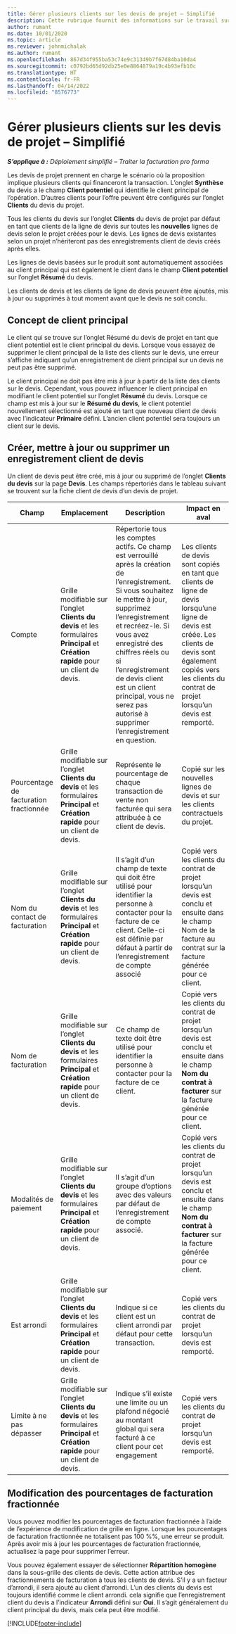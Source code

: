 ```yaml
---
title: Gérer plusieurs clients sur les devis de projet – Simplifié
description: Cette rubrique fournit des informations sur le travail sur les devis avec plusieurs clients qui financeront le projet. (Sales)
author: rumant
ms.date: 10/01/2020
ms.topic: article
ms.reviewer: johnmichalak
ms.author: rumant
ms.openlocfilehash: 867d34f955ba53c74e9c31349b7f67d84ba10da4
ms.sourcegitcommit: c0792bd65d92db25e0e8864879a19c4b93efb10c
ms.translationtype: HT
ms.contentlocale: fr-FR
ms.lasthandoff: 04/14/2022
ms.locfileid: "8576773"
---
```

# <a name="manage-multiple-customers-on-project-quotes---lite"></a>Gérer plusieurs clients sur les devis de projet – Simplifié

_**S’applique à :** Déploiement simplifié – Traiter la facturation pro forma_

Les devis de projet prennent en charge le scénario où la proposition implique plusieurs clients qui financeront la transaction. L’onglet **Synthèse** du devis a le champ **Client potentiel** qui identifie le client principal de l’opération. D’autres clients pour l’offre peuvent être configurés sur l’onglet **Clients** du devis du projet.

Tous les clients du devis sur l’onglet **Clients** du devis de projet par défaut en tant que clients de la ligne de devis sur toutes les **nouvelles** lignes de devis selon le projet créées pour le devis. Les lignes de devis existantes selon un projet n’hériteront pas des enregistrements client de devis créés après elles.

Les lignes de devis basées sur le produit sont automatiquement associées au client principal qui est également le client dans le champ **Client potentiel** sur l’onglet **Résumé** du devis.

Les clients de devis et les clients de ligne de devis peuvent être ajoutés, mis à jour ou supprimés à tout moment avant que le devis ne soit conclu.

## <a name="concept-of-a-primary-customer"></a>Concept de client principal

Le client qui se trouve sur l’onglet Résumé du devis de projet en tant que client potentiel est le client principal du devis. Lorsque vous essayez de supprimer le client principal de la liste des clients sur le devis, une erreur s’affiche indiquant qu’un enregistrement de client principal sur un devis ne peut pas être supprimé.

Le client principal ne doit pas être mis à jour à partir de la liste des clients sur le devis. Cependant, vous pouvez influencer le client principal en modifiant le client potentiel sur l’onglet **Résumé** du devis. Lorsque ce champ est mis à jour sur le **Résumé du devis**, le client potentiel nouvellement sélectionné est ajouté en tant que nouveau client de devis avec l’indicateur **Primaire** défini. L’ancien client potentiel sera toujours un client sur le devis.

## <a name="create-update-or-delete-a-quote-customer-record"></a>Créer, mettre à jour ou supprimer un enregistrement client de devis

Un client de devis peut être créé, mis à jour ou supprimé de l’onglet **Clients du devis** sur la page **Devis**. Les champs répertoriés dans le tableau suivant se trouvent sur la fiche client de devis d’un devis de projet.

| **Champ** | **Emplacement** | **Description** | **Impact en aval** |
| --- | --- | --- | --- |
| Compte | Grille modifiable sur l’onglet **Clients du devis** et les formulaires **Principal** et **Création rapide** pour un client de devis. | Répertorie tous les comptes actifs. Ce champ est verrouillé après la création de l’enregistrement. Si vous souhaitez le mettre à jour, supprimez l’enregistrement et recréez-le. Si vous avez enregistré des chiffres réels ou si l’enregistrement de devis client est un client principal, vous ne serez pas autorisé à supprimer l’enregistrement en question. | Les clients de devis sont copiés en tant que clients de ligne de devis lorsqu’une ligne de devis est créée. Les clients de devis sont également copiés vers les clients du contrat de projet lorsqu’un devis est remporté. |
| Pourcentage de facturation fractionnée | Grille modifiable sur l’onglet **Clients du devis** et les formulaires **Principal** et **Création rapide** pour un client de devis. | Représente le pourcentage de chaque transaction de vente non facturée qui sera attribuée à ce client de devis. | Copié sur les nouvelles lignes de devis et sur les clients contractuels du projet. |
| Nom du contact de facturation | Grille modifiable sur l’onglet **Clients du devis** et les formulaires **Principal** et **Création rapide** pour un client de devis. | Il s’agit d’un champ de texte qui doit être utilisé pour identifier la personne à contacter pour la facture de ce client. Celle-ci est définie par défaut à partir de l’enregistrement de compte associé | Copié vers les clients du contrat de projet lorsqu’un devis est conclu et ensuite dans le champ Nom de la facture au contrat sur la facture générée pour ce client. |
| Nom de facturation | Grille modifiable sur l’onglet **Clients du devis** et les formulaires **Principal** et **Création rapide** pour un client de devis. | Ce champ de texte doit être utilisé pour identifier la personne à contacter pour la facture de ce client. | Copié vers les clients du contrat de projet lorsqu’un devis est conclu et ensuite dans le champ **Nom du contrat à facturer** sur la facture générée pour ce client. |
| Modalités de paiement | Grille modifiable sur l’onglet **Clients du devis** et les formulaires **Principal** et **Création rapide** pour un client de devis. | Il s’agit d’un groupe d’options avec des valeurs par défaut de l’enregistrement de compte associé. | Copié vers les clients du contrat de projet lorsqu’un devis est conclu et ensuite dans le champ **Nom du contrat à facturer** sur la facture générée pour ce client. |
| Est arrondi | Grille modifiable sur l’onglet **Clients du devis** et les formulaires **Principal** et **Création rapide** pour un client de devis. | Indique si ce client est un client arrondi par défaut pour cette transaction. | Copié vers les clients du contrat de projet lorsqu’un devis est remporté. |
| Limite à ne pas dépasser | Grille modifiable sur l’onglet **Clients du devis** et les formulaires **Principal** et **Création rapide** pour un client de devis. | Indique s’il existe une limite ou un plafond négocié au montant global qui sera facturé à ce client pour cet engagement | Copié vers les clients du contrat de projet lorsqu’un devis est remporté. |

## <a name="editing-billing-split-percentages"></a>Modification des pourcentages de facturation fractionnée

Vous pouvez modifier les pourcentages de facturation fractionnée à l’aide de l’expérience de modification de grille en ligne. Lorsque les pourcentages de facturation fractionnée ne totalisent pas 100 %%, une erreur se produit. Après avoir mis à jour les pourcentages de facturation fractionnée, actualisez la page pour supprimer l’erreur.

Vous pouvez également essayer de sélectionner **Répartition homogène** dans la sous-grille des clients de devis. Cette action attribue des fractionnements de facturation à tous les clients de devis. S’il y a un facteur d’arrondi, il sera ajouté au client d’arrondi. L’un des clients du devis est toujours identifié comme le client arrondi. cela signifie que l’enregistrement client du devis a l’indicateur **Arrondi** défini sur **Oui**. Il s’agit généralement du client principal du devis, mais cela peut être modifié.


[!INCLUDE[footer-include](../../includes/footer-banner.md)]

